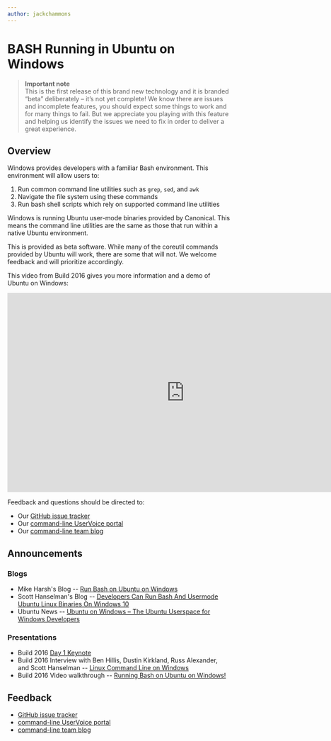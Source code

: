 ```yaml
---
author: jackchammons
---
```


# BASH Running in Ubuntu on Windows

> **Important note**  
  This is the first release of this brand new technology and it is branded “beta” deliberately – it’s not yet complete! We know there are issues and incomplete features, you should expect some things to work and for many things to fail. But we appreciate you playing with this feature and helping us identify the issues we need to fix in order to deliver a great experience.

## Overview
Windows provides developers with a familiar Bash environment. This environment will allow users to:

1.	Run common command line utilities such as `grep`, `sed`, and `awk`
2.	Navigate the file system using these commands
3.	Run bash shell scripts which rely on supported command line utilities

Windows is running Ubuntu user-mode binaries provided by Canonical.  This means the command line utilities are the same as those that run within a native Ubuntu environment.  

This is provided as beta software.  While many of the coreutil commands provided by Ubuntu will work, there are some that will not.  We welcome feedback and will prioritize accordingly.  

This video from Build 2016 gives you more information and a demo of Ubuntu on Windows:  
<iframe src="https://channel9.msdn.com/Events/Build/2016/P488/player" width="800" height="450"  allowFullScreen="true" frameBorder="0" scrolling="no"></iframe>

Feedback and questions should be directed to:
* Our [GitHub issue tracker](https://github.com/Microsoft/CommandLine-Documentation/issues)
* Our [command-line UserVoice portal](https://wpdev.uservoice.com/forums/266908-command-prompt/filters/top)
* Our [command-line team blog](https://blogs.msdn.microsoft.com/commandline/)

## Announcements

### Blogs
* Mike Harsh's Blog -- [Run Bash on Ubuntu on Windows](https://blogs.windows.com/buildingapps/2016/03/30/run-bash-on-ubuntu-on-windows/)
* Scott Hanselman's Blog -- [Developers Can Run Bash And Usermode Ubuntu Linux Binaries On Windows 10](http://www.hanselman.com/blog/DevelopersCanRunBashShellAndUsermodeUbuntuLinuxBinariesOnWindows10.aspx)
* Ubuntu News -- [Ubuntu on Windows – The Ubuntu Userspace for Windows Developers](http://insights.ubuntu.com/2016/03/30/ubuntu-on-windows-the-ubuntu-userspace-for-windows-developers/) 


### Presentations
* Build 2016 [Day 1 Keynote](https://channel9.msdn.com/events/Build/2016/KEY01)
* Build 2016 Interview with Ben Hillis, Dustin Kirkland, Russ Alexander, and Scott Hanselman -- [Linux Command Line on Windows](https://channel9.msdn.com/Events/Build/2016/C906?ocid=player)
* Build 2016 Video walkthrough -- [Running Bash on Ubuntu on Windows!](https://channel9.msdn.com/events/Build/2016/P488)


## Feedback
* [GitHub issue tracker](https://github.com/Microsoft/CommandLine-Documentation/issues)
* [command-line UserVoice portal](https://wpdev.uservoice.com/forums/266908-command-prompt/filters/top)
* [command-line team blog](https://blogs.msdn.microsoft.com/commandline/)

